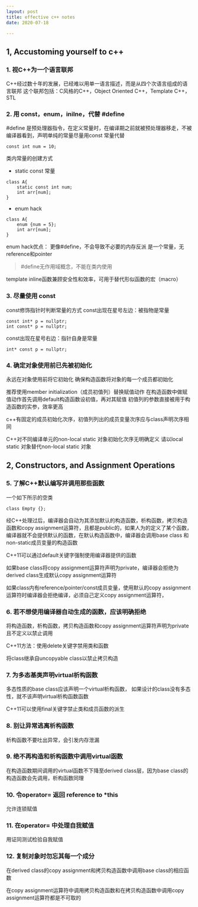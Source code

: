 ```yaml
---
layout: post
title: effective c++ notes
date: 2020-07-18

---
```

<!-- # Accustoming yourself to c++ -->

##  1, Accustoming yourself to c++

### 1. 视C++为一个语言联邦

C++经过数十年的发展，已经难以用单一语言描述，而是从四个次语言组成的语言联邦
这个联邦包括：C风格的C++，Object Oriented C++，Template C++，STL

### 2. 用 const，enum，inilne，代替 \#define

\#define 是预处理器指令，在定义常量时，在编译期之前就被预处理器移走，不被编译器看到，声明单纯的常量尽量用const 常量代替

~~~
const int num = 10;
~~~

类内常量的创建方式

- static const 常量
~~~
class A{
    static const int num;
    int arr[num];
}
~~~

- enum hack
~~~
class A{
    enum {num = 5};
    int arr[num];
}
~~~

enum hack优点：
更像\#define，不会导致不必要的内存反派
是一个常量，无reference和pointer



> \#define无作用域概念，不能在类内使用

template inline函数兼顾安全性和效率，可用于替代形似函数的宏（macro）


### 3. 尽量使用 const

const修饰指针时判断常量的方式
const出现在星号左边：被指物是常量
~~~
const int* p = nullptr;
int const* p = nullptr;
~~~
const出现在星号右边：指针自身是常量
~~~
int* const p = nullptr;
~~~

### 4. 确定对象使用前已先被初始化

永远在对象使用前将它初始化
确保构造函数将对象的每一个成员都初始化

推荐使用member initialization（成员初值列）替换赋值动作
在构造函数中做赋值动作首先调用default构造函数设初值，再对其赋值
初值列的参数直接被用于构造函数的实参，效率更高

c++有固定的成员初始化次序，初值列列出的成员变量次序应与class声明次序相同

C++对不同编译单元的non-local static 对象初始化次序无明确定义
请以local static 对象替代non-local static 对象

##  2, Constructors, and Assignment Operations


### 5. 了解C++默认编写并调用那些函数

一个如下所示的空类

~~~
class Empty {};
~~~

经C++处理过后，编译器会自动为其添加默认的构造函数，析构函数，拷贝构造函数和copy assignment运算符，且都是public的，如果人为的定义了某个函数，编译器就不会提供默认的函数，在默认构造函数中，编译器会调用base class 和 non-static成员变量的构造函数

C++11可以通过default关键字强制使用编译器提供的函数

如果base class将copy assignment运算符声明为private，编译器会拒绝为derived class生成默认copy assignment运算符

<!-- Ex：
~~~
class A {
const 
};
~~~ -->

如果class内有reference/pointer/const成员变量，使用默认的copy assignment运算符时编译器会拒绝编译，必须自己定义copy assignment运算符，


### 6. 若不想使用编译器自动生成的函数，应该明确拒绝

将构造函数，析构函数，拷贝构造函数和copy assignment运算符声明为private且不定义以禁止调用

C++11方法：使用delete关键字禁用类和函数

将class继承自uncopyable class以禁止拷贝构造

### 7. 为多态基类声明virtual析构函数

多态性质的base class应该声明一个virtual析构函数，
如果设计的class没有多态性，就不该声明virtual析构函数函数

C++11可以使用final关键字禁止类和成员函数的派生

### 8. 别让异常逃离析构函数


析构函数不要吐出异常，会引发内存泄漏

### 9.  绝不再构造和析构函数中调用virtual函数

在构造函数期间调用的virtual函数不下降至derived class层，因为base class的构造函数会先调用，析构函数同理

### 10. 令operator= 返回 reference to *this

允许连锁赋值

### 11. 在operator= 中处理自我赋值

用证同测试检验自我赋值

### 12. 复制对象时勿忘其每一个成分

在derived class的copy assignment和拷贝构造函数中调用base class的相应函数

在copy assignment运算符中调用拷贝构造函数和在拷贝构造函数中调用copy assignment运算符都是不可取的

<!-- ##  3, Resources Management

### 13. 以对象管理资源

### 14. 在资源管理类中小心copying行为

### 15. 在资源管理类中提供对原始资源的访问

### 16. 成对使用new和delete时

### 17. 以独立语句将newed对象置入智能指针 -->


<!-- 
## 4, Designs and Declarations


### 18. 
### 19. 
### 20. 
### 21. 
### 22. 
### 23. 
### 24. 
### 25.  -->